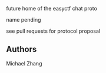 future home of the easyctf chat proto

name pending

see pull requests for protocol proposal

Authors
-------

Michael Zhang
